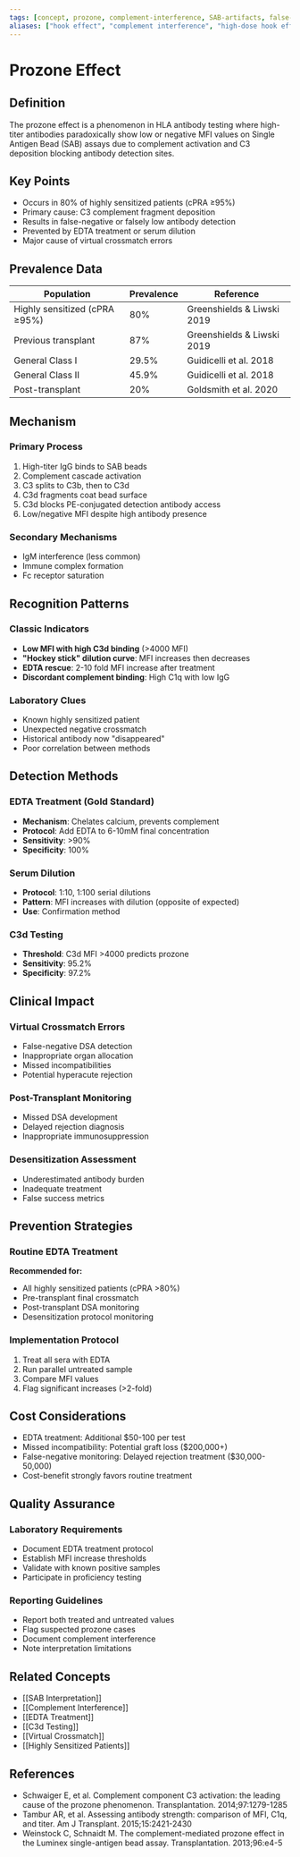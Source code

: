 ```yaml
---
tags: [concept, prozone, complement-interference, SAB-artifacts, false-negatives]
aliases: ["hook effect", "complement interference", "high-dose hook effect", "prozone phenomenon"]
---
```


# Prozone Effect

## Definition
The prozone effect is a phenomenon in HLA antibody testing where high-titer antibodies paradoxically show low or negative MFI values on Single Antigen Bead (SAB) assays due to complement activation and C3 deposition blocking antibody detection sites.

## Key Points
- Occurs in 80% of highly sensitized patients (cPRA ≥95%)
- Primary cause: C3 complement fragment deposition
- Results in false-negative or falsely low antibody detection
- Prevented by EDTA treatment or serum dilution
- Major cause of virtual crossmatch errors

## Prevalence Data
| Population | Prevalence | Reference |
|------------|------------|-----------|
| Highly sensitized (cPRA ≥95%) | 80% | Greenshields & Liwski 2019 |
| Previous transplant | 87% | Greenshields & Liwski 2019 |
| General Class I | 29.5% | Guidicelli et al. 2018 |
| General Class II | 45.9% | Guidicelli et al. 2018 |
| Post-transplant | 20% | Goldsmith et al. 2020 |

## Mechanism

### Primary Process
1. High-titer IgG binds to SAB beads
2. Complement cascade activation
3. C3 splits to C3b, then to C3d
4. C3d fragments coat bead surface
5. C3d blocks PE-conjugated detection antibody access
6. Low/negative MFI despite high antibody presence

### Secondary Mechanisms
- IgM interference (less common)
- Immune complex formation
- Fc receptor saturation

## Recognition Patterns

### Classic Indicators
- **Low MFI with high C3d binding** (>4000 MFI)
- **"Hockey stick" dilution curve**: MFI increases then decreases
- **EDTA rescue**: 2-10 fold MFI increase after treatment
- **Discordant complement binding**: High C1q with low IgG

### Laboratory Clues
- Known highly sensitized patient
- Unexpected negative crossmatch
- Historical antibody now "disappeared"
- Poor correlation between methods

## Detection Methods

### EDTA Treatment (Gold Standard)
- **Mechanism**: Chelates calcium, prevents complement
- **Protocol**: Add EDTA to 6-10mM final concentration
- **Sensitivity**: >90%
- **Specificity**: 100%

### Serum Dilution
- **Protocol**: 1:10, 1:100 serial dilutions
- **Pattern**: MFI increases with dilution (opposite of expected)
- **Use**: Confirmation method

### C3d Testing
- **Threshold**: C3d MFI >4000 predicts prozone
- **Sensitivity**: 95.2%
- **Specificity**: 97.2%

## Clinical Impact

### Virtual Crossmatch Errors
- False-negative DSA detection
- Inappropriate organ allocation
- Missed incompatibilities
- Potential hyperacute rejection

### Post-Transplant Monitoring
- Missed DSA development
- Delayed rejection diagnosis
- Inappropriate immunosuppression

### Desensitization Assessment
- Underestimated antibody burden
- Inadequate treatment
- False success metrics

## Prevention Strategies

### Routine EDTA Treatment
**Recommended for:**
- All highly sensitized patients (cPRA >80%)
- Pre-transplant final crossmatch
- Post-transplant DSA monitoring
- Desensitization protocol monitoring

### Implementation Protocol
1. Treat all sera with EDTA
2. Run parallel untreated sample
3. Compare MFI values
4. Flag significant increases (>2-fold)

## Cost Considerations
- EDTA treatment: Additional $50-100 per test
- Missed incompatibility: Potential graft loss ($200,000+)
- False-negative monitoring: Delayed rejection treatment ($30,000-50,000)
- Cost-benefit strongly favors routine treatment

## Quality Assurance

### Laboratory Requirements
- Document EDTA treatment protocol
- Establish MFI increase thresholds
- Validate with known positive samples
- Participate in proficiency testing

### Reporting Guidelines
- Report both treated and untreated values
- Flag suspected prozone cases
- Document complement interference
- Note interpretation limitations

## Related Concepts
- [[SAB Interpretation]]
- [[Complement Interference]]
- [[EDTA Treatment]]
- [[C3d Testing]]
- [[Virtual Crossmatch]]
- [[Highly Sensitized Patients]]

## References
- Schwaiger E, et al. Complement component C3 activation: the leading cause of the prozone phenomenon. Transplantation. 2014;97:1279-1285
- Tambur AR, et al. Assessing antibody strength: comparison of MFI, C1q, and titer. Am J Transplant. 2015;15:2421-2430
- Weinstock C, Schnaidt M. The complement-mediated prozone effect in the Luminex single-antigen bead assay. Transplantation. 2013;96:e4-5